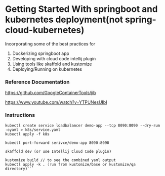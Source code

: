 # Getting Started With springboot and kubernetes deployment(not spring-cloud-kubernetes)

Incorporating some of the best practices for  

1. Dockerizing springboot app  
2. Developing with cloud code intellij plugin
3. Using tools like skaffold and kustomize  
4. Deploying/Running on kubernetes  

### Reference Documentation
 https://github.com/GoogleContainerTools/jib    
 
 https://www.youtube.com/watch?v=YTPUNesUIbI
 
### Instructions

```kubectl create deployment demo-app --image=registry.hub.docker.com/pvpkiran/testingjib:first --dry-run -oyaml > k8s/deployement.yaml
kubectl create service loadbalancer demo-app --tcp 8090:8090 --dry-run -oyaml > k8s/service.yaml
kubectl apply -f k8s

kubectl port-forward serivce/demo-app 8090:8090

skaffold dev (or use Intellij Cloud Code plugin)

kustomize build // to see the combined yaml output
kubectl apply -k . (run from kustomize/base or kustomize/qa directory)```
